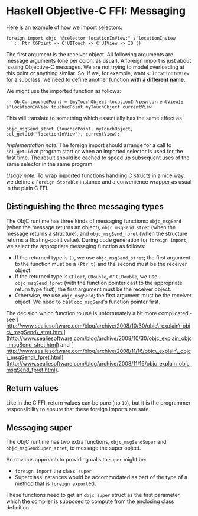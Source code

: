 # Haskell Objective-C FFI: Messaging



Here is an example of how we import selectors:


```wiki
foreign import objc "@selector locationInView:" s'locationInView
   :: Ptr CGPoint -> C'UITouch -> C'UIView -> IO ()
```


The first argument is the receiver object.  All following arguments are message arguments (one per colon, as usual).  A foreign import is just about issuing Objective-C messages.  We are not trying to model overloading at this point or anything similar.  So, if we, for example, want `s'locationInView` for a subclass, we need to define another function **with a different name.**



We might use the imported function as follows:


```wiki
-- ObjC: touchedPoint = [myTouchObject locationInView:currentView];
s'locationInView touchedPoint myTouchObject currentView
```


This will translate to something which essentially has the same effect as


```wiki
objc_msgSend_stret (touchedPoint, myTouchObject, sel_getUid("locationInView"), currentView);
```


*Implementation note:* The foreign import should arrange for a call to `sel_getUid` at program start or when an imported selector is used for the first time.  The result should be cached to speed up subsequent uses of the same selector in the same program.



*Usage note:* To wrap imported functions handling C structs in a nice way, we define a `Foreign.Storable` instance and a convenience wrapper as usual in the plain C FFI.


## Distinguishing the three messaging types



The ObjC runtime has three kinds of messaging functions: `objc_msgSend` (when the message returns an object), `objc_msgSend_stret` (when the message returns a structure), and `objc_msgSend_fpret` (when the structure returns a floating-point value).  During code generation for `foreign import`, we select the appropriate messaging function as follows:


- If the returned type is `()`, we use `objc_msgSend_stret`; the first argument to the function must be a `(Ptr t)` and the second must be the receiver object.
- If the returned type is `CFloat`, `CDouble`, or `CLDouble`, we use `objc_msgSend_fpret` (with the function pointer cast to the appropriate return type first); the first argument must be the receiver object.
- Otherwise, we use `objc_msgSend`; the first argument must be the receiver object.  We need to cast  `obc_msgSend`'s function pointer first.


The decision which function to use is unfortunately a bit more complicated - see [
http://www.sealiesoftware.com/blog/archive/2008/10/30/objc\_explain\_objc\_msgSend\_stret.html](http://www.sealiesoftware.com/blog/archive/2008/10/30/objc_explain_objc_msgSend_stret.html) and [
http://www.sealiesoftware.com/blog/archive/2008/11/16/objc\_explain\_objc\_msgSend\_fpret.html](http://www.sealiesoftware.com/blog/archive/2008/11/16/objc_explain_objc_msgSend_fpret.html).


## Return values



Like in the C FFI, return values can be pure (no `IO`), but it is the programmer responsibility to ensure that these foreign imports are safe.


## Messaging super



The ObjC runtime has two extra functions, `objc_msgSendSuper` and `objc_msgSendSuper_stret`, to message the super object.



An obvious approach to providing calls to `super` might be:


- `foreign import` the class' `super`
- Superclass instances would be accommodated as part of the type of a method that is `foreign export`ed.


These functions need to get an `objc_super` struct as the first parameter, which the compiler is supposed to compute from the enclosing class definition.


